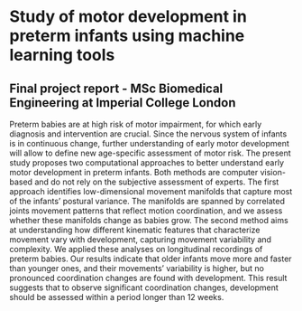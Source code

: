# Study of motor development in preterm infants using machine learning tools
 
## Final project report - MSc Biomedical Engineering at Imperial College London
 
 Preterm babies are at high risk of motor impairment, for which early diagnosis and intervention are crucial. Since the nervous system of infants is in continuous change, further understanding of early motor development will allow to define new age-specific assessment of motor risk. The present study proposes two computational approaches to better understand early motor development in preterm infants. Both methods are computer vision-based and do not rely on the subjective assessment of experts. The first approach identifies low-dimensional movement manifolds that capture most of the infants’ postural variance. The manifolds are spanned by correlated joints movement patterns that reflect motion coordination, and we assess whether these manifolds change as babies grow. The second method aims at understanding how different kinematic features that characterize movement vary with development, capturing movement variability and complexity. We applied these analyses on longitudinal recordings of preterm babies. Our results indicate that older infants move more and faster than younger ones, and their movements’ variability is higher, but no pronounced coordination changes are found with development. This result suggests that to observe significant coordination changes, development should be assessed within a period longer than 12 weeks.
